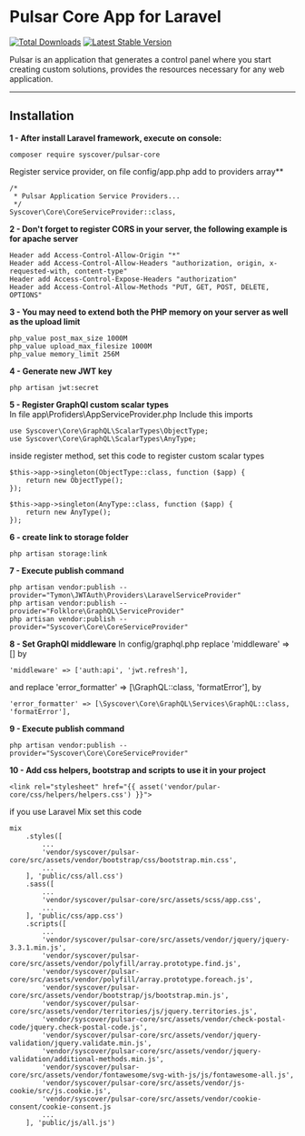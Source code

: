 # Pulsar Core App for Laravel

[![Total Downloads](https://poser.pugx.org/syscover/pulsar-core/downloads)](https://packagist.org/packages/syscover/pulsar-core)
[![Latest Stable Version](http://img.shields.io/github/release/syscover/pulsar-core.svg)](https://packagist.org/packages/syscover/pulsar-core)

Pulsar is an application that generates a control panel where you start creating custom solutions, provides the resources necessary for any web application.

---

## Installation

**1 - After install Laravel framework, execute on console:**
```
composer require syscover/pulsar-core
```

Register service provider, on file config/app.php add to providers array**
```
/*
 * Pulsar Application Service Providers...
 */
Syscover\Core\CoreServiceProvider::class,
```

**2 - Don't forget to register CORS in your server, the following example is for apache server**
```
Header add Access-Control-Allow-Origin "*"
Header add Access-Control-Allow-Headers "authorization, origin, x-requested-with, content-type"
Header add Access-Control-Expose-Headers "authorization"
Header add Access-Control-Allow-Methods "PUT, GET, POST, DELETE, OPTIONS"
```

**3 - You may need to extend both the PHP memory on your server as well as the upload limit**
```
php_value post_max_size 1000M
php_value upload_max_filesize 1000M
php_value memory_limit 256M
```

**4 - Generate new JWT key**
```
php artisan jwt:secret
```

**5 - Register GraphQl custom scalar types**
<br>In file app\Profiders\AppServiceProvider.php
Include this imports
```
use Syscover\Core\GraphQL\ScalarTypes\ObjectType;
use Syscover\Core\GraphQL\ScalarTypes\AnyType;
```

inside register method, set this code to register custom scalar types
```
$this->app->singleton(ObjectType::class, function ($app) {
    return new ObjectType();
});

$this->app->singleton(AnyType::class, function ($app) {
    return new AnyType();
});
```

**6 - create link to storage folder**
```
php artisan storage:link
```

**7 - Execute publish command**
```
php artisan vendor:publish --provider="Tymon\JWTAuth\Providers\LaravelServiceProvider"
php artisan vendor:publish --provider="Folklore\GraphQL\ServiceProvider"
php artisan vendor:publish --provider="Syscover\Core\CoreServiceProvider"
```

**8 - Set GraphQl middleware**
In config/graphql.php replace 'middleware' => [] by
```
'middleware' => ['auth:api', 'jwt.refresh'],
```

and replace 'error_formatter' => [\GraphQL::class, 'formatError'], by
```
'error_formatter' => [\Syscover\Core\GraphQL\Services\GraphQL::class, 'formatError'],
```

**9 - Execute publish command**
```
php artisan vendor:publish --provider="Syscover\Core\CoreServiceProvider"
```

**10 - Add css helpers, bootstrap and scripts to use it in your project**
```
<link rel="stylesheet" href="{{ asset('vendor/pular-core/css/helpers/helpers.css') }}">
```

if you use Laravel Mix set this code
```
mix
    .styles([
        ...
        'vendor/syscover/pulsar-core/src/assets/vendor/bootstrap/css/bootstrap.min.css',
        ...
    ], 'public/css/all.css')
    .sass([
        ...
        'vendor/syscover/pulsar-core/src/assets/scss/app.css',
        ...
    ], 'public/css/app.css')
    .scripts([
        ...
        'vendor/syscover/pulsar-core/src/assets/vendor/jquery/jquery-3.3.1.min.js',
        'vendor/syscover/pulsar-core/src/assets/vendor/polyfill/array.prototype.find.js',
        'vendor/syscover/pulsar-core/src/assets/vendor/polyfill/array.prototype.foreach.js',
        'vendor/syscover/pulsar-core/src/assets/vendor/bootstrap/js/bootstrap.min.js',
        'vendor/syscover/pulsar-core/src/assets/vendor/territories/js/jquery.territories.js',
        'vendor/syscover/pulsar-core/src/assets/vendor/check-postal-code/jquery.check-postal-code.js',
        'vendor/syscover/pulsar-core/src/assets/vendor/jquery-validation/jquery.validate.min.js',
        'vendor/syscover/pulsar-core/src/assets/vendor/jquery-validation/additional-methods.min.js',
        'vendor/syscover/pulsar-core/src/assets/vendor/fontawesome/svg-with-js/js/fontawesome-all.js',
        'vendor/syscover/pulsar-core/src/assets/vendor/js-cookie/src/js.cookie.js',
        'vendor/syscover/pulsar-core/src/assets/vendor/cookie-consent/cookie-consent.js
        ...
    ], 'public/js/all.js')
```



